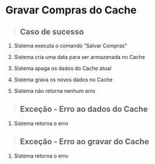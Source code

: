 # Gravar Compras do Cache

> ## Caso de sucesso

1.  Sistema executa o comando "Salvar Compras"

2.  Sistema cria uma data para ser armazenada no Cache

3.  Sistema apaga os dados do Cache atual

4.  Sistema grava os novos dados no Cache

5.  Sistema não retorna nenhum erro

> ## Exceção - Erro ao dados do Cache

1.  Sistema retorna o erro

> ## Exceção - Erro ao gravar do Cache

1.  Sistema retorna o erro
